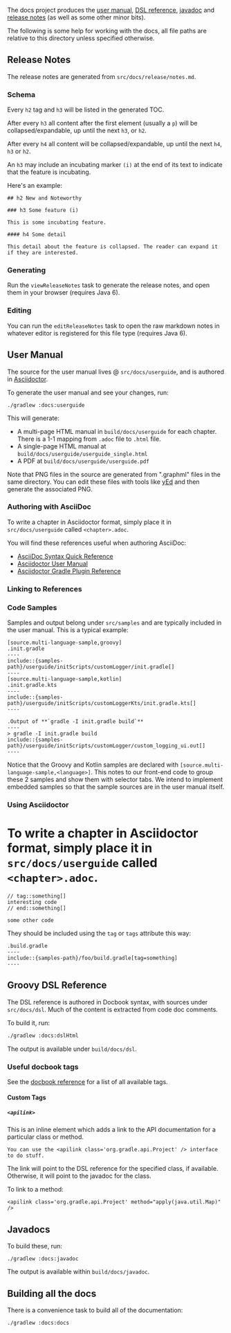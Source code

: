 The docs project produces the [user manual](http://gradle.org/docs/current/userguide/userguide.html), [DSL reference](http://gradle.org/docs/current/dsl/),
[javadoc](http://gradle.org/docs/current/javadoc/) and [release notes](http://gradle.org/docs/current/release-notes)
(as well as some other minor bits).

The following is some help for working with the docs, all file paths are relative to this directory unless specified otherwise.

## Release Notes

The release notes are generated from `src/docs/release/notes.md`.

### Schema 

Every `h2` tag and `h3` will be listed in the generated TOC.

After every `h3` all content after the first element (usually a `p`) will be collapsed/expandable, up until the next `h3`, or `h2`.

After every `h4` all content will be collapsed/expandable, up until the next `h4`, `h3` or `h2`.

An `h3` may include an incubating marker `(i)` at the end of its text to indicate that the feature is incubating.

Here's an example:

    ## h2 New and Noteworthy

    ### h3 Some feature (i)

    This is some incubating feature.

    #### h4 Some detail

    This detail about the feature is collapsed. The reader can expand it if they are interested.

### Generating

Run the `viewReleaseNotes` task to generate the release notes, and open them in your browser (requires Java 6).

### Editing

You can run the `editReleaseNotes` task to open the raw markdown notes in whatever editor is registered for this file type (requires Java 6).

## User Manual

The source for the user manual lives @ `src/docs/userguide`, and is authored in [Asciidoctor](https://asciidoctor.org).

To generate the user manual and see your changes, run:

    ./gradlew :docs:userguide
    
This will generate:

 - A multi-page HTML manual in `build/docs/userguide` for each chapter. There is a 1-1 mapping from `.adoc` file to `.html` file.
 - A single-page HTML manual at `build/docs/userguide/userguide_single.html`
 - A PDF at `build/docs/userguide/userguide.pdf`

Note that PNG files in the source are generated from ".graphml" files in the same directory.  You can edit these files
with tools like [yEd](http://www.yworks.com/en/products_yed_about.html) and then generate the associated PNG.

### Authoring with AsciiDoc

To write a chapter in Asciidoctor format, simply place it in `src/docs/userguide` called `<chapter>.adoc`.

You will find these references useful when authoring AsciiDoc:

 - [AsciiDoc Syntax Quick Reference](https://asciidoctor.org/docs/asciidoc-syntax-quick-reference/)
 - [Asciidoctor User Manual](https://asciidoctor.org/docs/user-manual/)
 - [Asciidoctor Gradle Plugin Reference](https://asciidoctor.org/docs/asciidoctor-gradle-plugin/)
 
### Linking to References



### Code Samples

Samples and output belong under `src/samples` and are typically included in the user manual. This is a typical example:

```asciidoc
[source.multi-language-sample,groovy]             
.init.gradle
----
include::{samples-path}/userguide/initScripts/customLogger/init.gradle[]
----
[source.multi-language-sample,kotlin]             
.init.gradle.kts
----
include::{samples-path}/userguide/initScripts/customLoggerKts/init.gradle.kts[]
----

.Output of **`gradle -I init.gradle build`**
----
> gradle -I init.gradle build
include::{samples-path}/userguide/initScripts/customLogger/custom_logging_ui.out[]
----
```

Notice that the Groovy and Kotlin samples are declared with `[source.multi-language-sample,<language>]`. 
This notes to our front-end code to group these 2 samples and show them with selector tabs. 
We intend to implement embedded samples so that the sample sources are in the user manual itself. 

### Using Asciidoctor

To write a chapter in Asciidoctor format, simply place it in `src/docs/userguide` called `<chapter>.adoc`.
=======
```asciidoc
// tag::something[]
interesting code
// end::something[]

some other code
```

They should be included using the `tag` or `tags` attribute this way:

```asciidoc
.build.gradle
----
include::{samples-path}/foo/build.gradle[tag=something]
----
```

## Groovy DSL Reference

The DSL reference is authored in Docbook syntax, with sources under `src/docs/dsl`. 
Much of the content is extracted from code doc comments.

To build it, run:

```bash
./gradlew :docs:dslHtml
```

The output is available under `build/docs/dsl`.

### Useful docbook tags

See the [docbook reference](http://docbook.org/tdg/en/html/part2.html) for a list of all available tags.

#### Custom Tags

##### `<apilink>`

This is an inline element which adds a link to the API documentation for a particular class or method.

    You can use the <apilink class='org.gradle.api.Project' /> interface to do stuff.

The link will point to the DSL reference for the specified class, if available. Otherwise, it will point to the javadoc for the class.

To link to a method:

    <apilink class='org.gradle.api.Project' method="apply(java.util.Map)" />

## Javadocs

To build these, run:

    ./gradlew :docs:javadoc

The output is available within `build/docs/javadoc`.

## Building all the docs

There is a convenience task to build all of the documentation:

    ./gradlew :docs:docs
